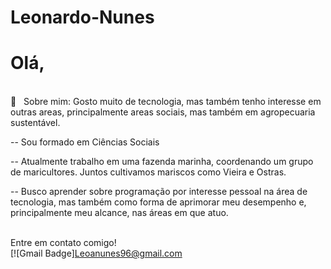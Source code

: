 # Leonardo-Nunes

# Olá,
 <br/> 💬  &nbsp; Sobre mim: Gosto muito de tecnologia, mas também tenho interesse em outras areas, principalmente areas sociais, mas também em agropecuaria sustentável.

<p> -- Sou formado em Ciências Sociais </p>
<p>-- Atualmente trabalho em uma fazenda marinha, coordenando um grupo de maricultores. Juntos cultivamos mariscos como Vieira e Ostras. </p>
<p>-- Busco aprender sobre programação por interesse pessoal na área de tecnologia, mas também como forma de aprimorar meu desempenho e, principalmente meu alcance, nas áreas em que atuo. </p>

<br/>Entre em contato comigo!
<br/>[![Gmail Badge]Leoanunes96@gmail.com
